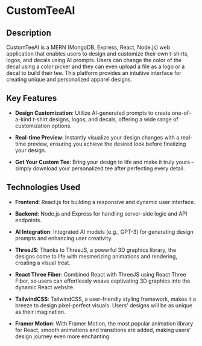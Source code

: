 # CustomTeeAI

## Description

CustomTeeAI is a MERN (MongoDB, Express, React, Node.js) web application that enables users to design and customize their own t-shirts, logos, and decals using AI prompts. Users can change the color of the decal using a color picker and they can even upload a file as a logo or a decal to build their tee. This platform provides an intuitive interface for creating unique and personalized apparel designs.

## Key Features

- **Design Customization**: Utilize AI-generated prompts to create one-of-a-kind t-shirt designs, logos, and decals, offering a wide range of customization options.

- **Real-time Preview**: Instantly visualize your design changes with a real-time preview, ensuring you achieve the desired look before finalizing your design.

- **Get Your Custom Tee**: Bring your design to life and make it truly yours – simply download your personalized tee after perfecting every detail.

## Technologies Used

- **Frontend**: React.js for building a responsive and dynamic user interface.

- **Backend**: Node.js and Express for handling server-side logic and API endpoints.

- **AI Integration**: Integrated AI models (e.g., GPT-3) for generating design prompts and enhancing user creativity.

- **ThreeJS**: Thanks to ThreeJS, a powerful 3D graphics library, the designs come to life with mesmerizing animations and rendering, creating a visual treat.
 
- **React Three Fiber**: Combined React with ThreeJS using React Three Fiber, so users can effortlessly weave captivating 3D graphics into the dynamic React website.

- **TailwindCSS**: TailwindCSS, a user-friendly styling framework, makes it a breeze to design pixel-perfect visuals. Users' designs will be as unique as their imagination.
  
- **Framer Motion**: With Framer Motion, the most popular animation library for React, smooth animations and transitions are added, making users' design journey even more enchanting.

